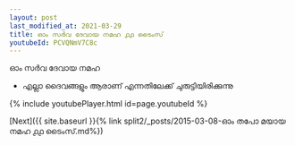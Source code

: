 ```yaml
---
layout: post
last_modified_at: 2021-03-29
title: ഓം സർവ ദേവായ നമഹ ൧൧ ടൈംസ്
youtubeId: PCVQNmV7C8c
---
```

 
 
 ഓം സർവ ദേവായ നമഹ 
 
 -  എല്ലാ ദൈവങ്ങളും ആരാണ് എന്നതിലേക്ക് ചുരുട്ടിയിരിക്കുന്നു 
 
  
 
  
 
 
 
 
 
 


{% include youtubePlayer.html id=page.youtubeId %}
 
[Next]({{ site.baseurl }}{% link  split2/_posts/2015-03-08-ഓം തപോ മയായ നമഹ ൧൧ ടൈംസ്.md%})
 
